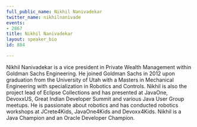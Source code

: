 ```yaml
---
full_public_name: Nikhil Nanivadekar
twitter_name: nikhilnanivade
events:
- 2867
title: Nikhil Nanivadekar
layout: speaker_bio
id: 884

---
```

Nikhil Nanivadekar is a vice president in Private Wealth Management within Goldman Sachs Engineering. He joined Goldman Sachs in 2012 upon graduation from the University of Utah with a Masters in Mechanical Engineering with specialization in Robotics and Controls. Nikhil is also the project lead of Eclipse Collections and has presented at JavaOne, DevoxxUS, Great Indian Developer Summit and various Java User Group meetups. He is passionate about robotics and has conducted robotics workshops at JCrete4Kids, JavaOne4Kids and Devoxx4Kids. Nikhil is a Java Champion and an Oracle Developer Champion.